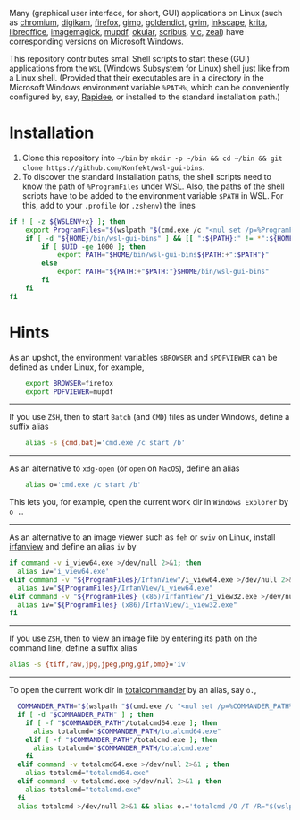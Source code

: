 Many (graphical user interface, for short, GUI) applications on Linux (such as [chromium](https://chocolatey.org/packages/chromium), [digikam](https://chocolatey.org/packages/digikam), [firefox](https://chocolatey.org/packages/firefox), [gimp](https://chocolatey.org/packages/gimp), [goldendict](https://chocolatey.org/packages/goldendict), [gvim](https://chocolatey.org/packages/vim), [inkscape](https://chocolatey.org/packages/inkscape), [krita](https://chocolatey.org/packages/krita), [libreoffice](https://chocolatey.org/packages/libreoffice), [imagemagick](https://chocolatey.org/packages/imagemagick), [mupdf](https://chocolatey.org/packages/mupdf), [okular](https://chocolatey.org/packages/okular), [scribus](https://chocolatey.org/packages/scribus), [vlc](https://chocolatey.org/packages/vlc), [zeal](https://chocolatey.org/packages/zeal)) have corresponding versions on Microsoft Windows.

This repository contributes small Shell scripts to start these (GUI) applications from the `WSL` (Windows Subsystem for Linux) shell just like from a Linux shell.
(Provided that their executables are in a directory in the Microsoft Windows environment variable `%PATH%`, which can be conveniently configured by, say, [Rapidee](https://www.rapidee.com), or installed to the standard installation path.)

# Installation

1. Clone this repository into `~/bin` by `mkdir -p ~/bin && cd ~/bin && git clone https://github.com/Konfekt/wsl-gui-bins`.
2. To discover the standard installation paths, the shell scripts need to know the path of `%ProgramFiles` under WSL.
    Also, the paths of the shell scripts have to be added to the environment variable `$PATH` in WSL.
    For this, add to your `.profile` (or `.zshenv`) the lines

```sh
if ! [ -z ${WSLENV+x} ]; then
    export ProgramFiles="$(wslpath "$(cmd.exe /c "<nul set /p=%ProgramFiles%" 2>/dev/null)")"
    if [ -d "${HOME}/bin/wsl-gui-bins" ] && [[ ":${PATH}:" != *":${HOME}/bin/wsl-gui-bins:"* ]] ; then
        if [ $UID -ge 1000 ]; then
            export PATH="$HOME/bin/wsl-gui-bins${PATH:+":$PATH"}"
        else
            export PATH="${PATH:+"$PATH:"}$HOME/bin/wsl-gui-bins"
        fi
    fi
fi
```

# Hints

As an upshot, the environment variables `$BROWSER` and `$PDFVIEWER` can be defined as under Linux, for example,

```sh
    export BROWSER=firefox
    export PDFVIEWER=mupdf
```

----

If you use `ZSH`, then to start `Batch` (and `CMD`) files as under Windows, define a suffix alias

```sh
    alias -s {cmd,bat}='cmd.exe /c start /b'
```

----

As an alternative to `xdg-open` (or `open` on `MacOS`), define an alias

```sh
    alias o='cmd.exe /c start /b'
```

This lets you, for example, open the current work dir in `Windows Explorer` by `o .`.

----

As an alternative to an image viewer such as `feh` or `sviv` on Linux, install [irfanview](https://chocolatey.org/packages/irfanview) and define an alias `iv` by

```sh
if command -v i_view64.exe >/dev/null 2>&1; then
  alias iv='i_view64.exe'
elif command -v "${ProgramFiles}/IrfanView"/i_view64.exe >/dev/null 2>&1; then
  alias iv="${ProgramFiles}/IrfanView/i_view64.exe"
elif command -v "${ProgramFiles} (x86)/IrfanView"/i_view32.exe >/dev/null 2>&1; then
  alias iv="${ProgramFiles} (x86)/IrfanView/i_view32.exe"
fi
```

----

If you use `ZSH`, then to view an image file by entering its path on the command line, define a suffix alias

```sh
alias -s {tiff,raw,jpg,jpeg,png,gif,bmp}='iv'
```

----

To open the current work dir in [totalcommander](https://chocolatey.org/packages/totalcommander) by an alias, say `o.`,

```sh
  COMMANDER_PATH="$(wslpath "$(cmd.exe /c "<nul set /p=%COMMANDER_PATH%" 2>/dev/null)")"
  if [ -d "$COMMANDER_PATH" ] ; then
    if [ -f "$COMMANDER_PATH"/totalcmd64.exe ]; then
      alias totalcmd="$COMMANDER_PATH/totalcmd64.exe"
    elif [ -f "$COMMANDER_PATH"/totalcmd.exe ]; then
      alias totalcmd="$COMMANDER_PATH/totalcmd.exe"
    fi
  elif command -v totalcmd64.exe >/dev/null 2>&1 ; then
    alias totalcmd="totalcmd64.exe"
  elif command -v totalcmd.exe >/dev/null 2>&1 ; then
    alias totalcmd="totalcmd.exe"
  fi
  alias totalcmd >/dev/null 2>&1 && alias o.='totalcmd /O /T /R="$(wslpath -w "$(pwd)")"'
```

